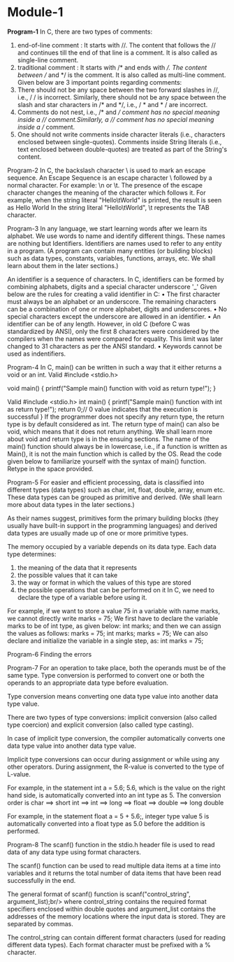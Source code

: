 # Module-1

<b>Program-1</b>
In C, there are two types of comments:
1.	end-of-line comment : It starts with //. The content that follows the // and continues till the end of that line is a comment. It is also called as single-line comment.
2.	traditional comment : It starts with /* and ends with */. The content between /* and */ is the comment. It is also called as multi-line comment.
Given below are 3 important points regarding comments:
1.	There should not be any space between the two forward slashes in //, i.e., / / is incorrect. Similarly, there should not be any space between the slash and star characters in /* and */, i.e., / * and * / are incorrect.
2.	Comments do not nest, i.e., /* and */ comment has no special meaning inside a // comment.Similarly, a // comment has no special meaning inside a /* comment.
3.	One should not write comments inside character literals (i.e., characters enclosed between single-quotes). Comments inside String literals (i.e., text enclosed between double-quotes) are treated as part of the String's content.



Program-2
In C, the backslash character \ is used to mark an escape sequence. An Escape Sequence is an escape character \ followed by a normal character. For example: \n or \t.
The presence of the escape character changes the meaning of the character which follows it. For example, when the string literal "Hello\tWorld" is printed, the result is seen as
Hello	  World
In the string literal "Hello\tWorld", \t represents the TAB character.



Program-3
In any language, we start learning words after we learn its alphabet. We use words to name and identify different things. These names are nothing but Identifiers.
Identifiers are names used to refer to any entity in a program. (A program can contain many entities (or building blocks) such as data types, constants, variables, functions, arrays, etc. We shall learn about them in the later sections.)

An identifier is a sequence of characters. In C, identifiers can be formed by combining alphabets, digits and a special character underscore '_' 
Given below are the rules for creating a valid identifier in C:
•	The first character must always be an alphabet or an underscore. The remaining characters can be a combination of one or more alphabet, digits and underscores.
•	No special characters except the underscore are allowed in an identifier.
•	An identifier can be of any length. However, in old C (before C was standardized by ANSI), only the first 8 characters were considered by the compilers when the names were compared for equality. This limit was later changed to 31 characters as per the ANSI standard.
•	Keywords cannot be used as indentifiers.



Program-4
In C, main() can be written in such a way that it either returns a void or an int.
 Valid
#include <stdio.h>

void main() {
    printf("Sample main() function with void as return type!");
}

 Valid
#include <stdio.h>
int main() 
{
    printf("Sample main() function with int as return type!");
    return 0;// 0 value indicates that the execution is successful
}
If the programmer does not specify any return type, the return type is by default considered as int.
The return type of main() can also be void, which means that it does not return anything. We shall learn more about void and return type is in the ensuing sections.
The name of the main() function should always be in lowercase, i.e., if a function is written as Main(), it is not the main function which is called by the OS.
Read the code given below to familiarize yourself with the syntax of main() function. Retype in the space provided.



Program-5
For easier and efficient processing, data is classified into different types (data types) such as char, int, float, double, array, enum etc. These data types can be grouped as primitive and derived. (We shall learn more about data types in the later sections.)

As their names suggest, primitives form the primary building blocks (they usually have built-in support in the programming languages) and derived data types are usually made up of one or more primitive types.

The memory occupied by a variable depends on its data type.
Each data type determines:
1.	the meaning of the data that it represents
2.	the possible values that it can take
3.	the way or format in which the values of this type are stored
4.	the possible operations that can be performed on it
In C, we need to declare the type of a variable before using it.

For example, if we want to store a value 75 in a variable with name marks,
we cannot directly write
marks = 75;
We first have to declare the variable marks to be of int type, as given below:
int marks;
and then we can assign the values as follows:
marks = 75;
int marks;
marks = 75;
We can also declare and initialize the variable in a single step, as:
int marks = 75; 



Program-6
Finding the errors




Program-7
For an operation to take place, both the operands must be of the same type.
Type conversion is performed to convert one or both the operands to an appropriate data type before evaluation.

Type conversion means converting one data type value into another data type value.

There are two types of type conversions:
implicit conversion (also called type coercion) and
explicit conversion (also called type casting).

In case of implicit type conversion, the compiler automatically converts one data type value into another data type value.

Implicit type conversions can occur during assignment or while using any other operators. During assignment, the R-value is converted to the type of L-value.

For example, in the statement int a = 5.6; 5.6, which is the value on the right hand side, is automatically converted into an int type as 5.
The conversion order is char ⟹ short int ⟹ int ⟹ long ⟹ float ⟹ double ⟹ long double

For example, in the statement float a = 5 + 5.6;, integer type value 5 is automatically converted into a float type as 5.0 before the addition is performed.



Program-8
The scanf() function in the stdio.h header file is used to read data of any data type using format characters.

The scanf() function can be used to read multiple data items at a time into variables and it returns the total number of data items that have been read successfully in the end.

The general format of scanf() function is scanf("control_string", argument_list);br/> where control_string contains the required format specifiers enclosed within double quotes and argument_list contains the addresses of the memory locations where the input data is stored. They are separated by commas.

The control_string can contain different format characters (used for reading different data types). Each format character must be prefixed with a % character.



